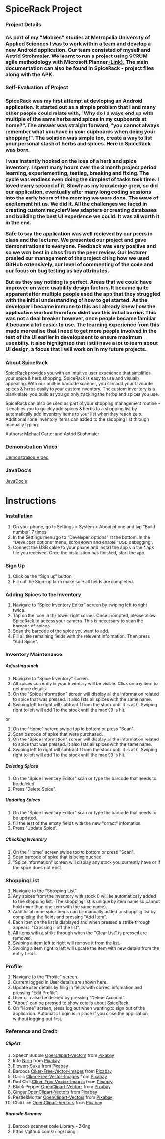 <h1>SpiceRack Project</h1>
<h3>Project Details<h3>
<p>
As part of my "Mobiles" studies at Metropolia University of Applied Sciences I was to work within a team and develop a new Android application. Our team consisted of myself and Astrid Strohmaier. We learnt to run a project using SCRUM agile methodology with Microsoft Planner<a href="https://tasks.office.com/metropoliafi.onmicrosoft.com/Home/PlanViews/ijHnPAmgj0SZu35vFrZaj5YAHytL?Type=PlanLink&Channel=Link&CreatedTime=637196799774100000"> (Link).</a> The main documentation can also be found in SpiceRack - project files along with the APK. 
</p>
<h3>Self-Evaluation of Project<h3>    
<p>
SpiceRack was my first attempt at devloping an Android application. It started out as a simple problem that I and many other people could relate with, "Why do I always end up with multiple of the same herbs and spices in my cupboards at home?". The answer was straight forward, "you cannot always remember what you have in your cupboards when doing your shopping!". The solution was simple too, create a way to list your personal stash of herbs and spices. Here in SpiceRack was born.     
</p>
<p>
I was instantly hooked on the idea of a herb and spice inventory. I spent many hours over the 3 month project period learning, experiementing, testing, breaking and fixing. The cycle was endless even doing the simplest of tasks took time. I loved every second of it. Slowly as my knowledge grew, so did our application, eventually after many long coding sessions into the early hours of the morning we were done. The wave of excitement hit us. We did it. All the challenges we faced in creating custom recyclerView adapters or creating databases and building the best UI experience we could. It was all worth it in the end.      
</p>
<p>
Safe to say the application was well recieved by our peers in class and the lecturer. We presented our project and gave demonstrations to everyone. Feedback was very positive and so we won best in class from the peer review. Our lecturer prasied our management of the project citing how we used GitHub extensively, our level of commenting of the code and our focus on bug testing as key attributes. 
</p>
<p>
But as they say nothing is perfect. Areas that we could have improved on were usability design factors. It became quite apparent after multiple people used the app that they struggled with the initial understanding of how to get started. As the developer I became immune to this as I already knew how the application worked therefore didnt see this initial barrier. This was not a deal breaker however, once people became familiar it became a lot easier to use. The learning experience from this made me realise that I need to get more people involved in the test of the UI earlier in development to ensure maximum useablity. It also highlighted that I still have a lot to learn about UI design, a focus that I will work on in my future projects.
</p>
<h3>About SpiceRack</h3>
<p>
    SpiceRack provides you with an intuitive user experience that simplifies your spice & herb
    shopping. SpiceRack is easy to use and visually appealing. With our built-in barcode
    scanner, you can add your favourite spices & herbs easily to your custom inventory. The
    custom inventory is a blank slate, you build as you go only tracking the herbs and spices you use.
</p>
<p>
    SpiceRack can also be used as part of your shopping management routine - it enables you
    to quickly add spices & herbs to a shopping list by automatically add inventory items
    to your list when they reach zero. Additional none inventory items can added to the shopping list
    through manually typing.
</p>
<p>
    Authors: Michael Carter and Astrid Strohmaier
</p>
<p>
    <h3>Demonstration Video</h3>
        <a href="https://drive.google.com/open?id=1uyVilUMhCDWAF9LXydn2RUfhkYYZRi57">Demonstration Video</a>
        <br>
    <h3>JavaDoc's</h3>
    <a href="https://users.metropolia.fi/~astridst/javadoc/index.html">JavaDoc's</a>
</p>
    
<h1>Instructions</h1>
<h3>Installation</h3>
<p>
    <ol>
        <li>On your phone, go to Settings > System > About phone and tap “Build number” 7 times.</li>
        <li>In the Settings menu go to “Developer options” at the bottom. In the “Developer options” menu, scroll down and enable “USB debugging”.</li>
        <li>Connect the USB cable to your phone and install the app via the *.apk file you received. Once the installation has finished, start the app.</li>
    </ol>
</p>
<h3>Sign Up</h3>
<p>
    <ol>
        <li>Click on the “Sign up” button</li>
        <li>Fill out the Sign-up form make sure all fields are completed.</li>
    </ol>
</p>
<h3>Adding Spices to the Inventory</h3>
<p>
    <ol>
        <li>Navigate to “Spice Inventory Editor” screen by swiping left to right twice.</li>
        <li>Tap on the icon in the lower right corner. Once prompted, please allow SpiceRack to access your camera. This is necessary to scan the barcode of spices.</li>
        <li>Scan the barcode of the spice you want to add.</li>
        <li>Fill all the remaining fields with the relevent information. Then press "Add Spice".</li>
    </ol>
</p>
<h3>Inventory Maintenance</h3>
<p>
    <h5>Adjusting stock</h5>
    <ol>
        <li>Navigate to "Spice Inventory" screen.</li>
        <li>All spices currently in your inventory will be visible. Click on any item to get more details.</li>
        <li>On the "Spice Information" screen will display all the information related to spice that was pressed. It also lists all spices with the same name.</li>
        <li>Swiping left to right will subtract 1 from the stock until it is at 0. Swiping right to left will add 1 to the stock until the max 99 is hit.</li>
    </ol>
    <p>or</p>
    <ol>
        <li>On the "Home" screen swipe top to bottom or press "Scan".</li>
        <li>Scan barcode of spice that were purchased.</li>
        <li>On the "Spice Information" screen will display all the information related to spice that was pressed. It also lists all spices with the same name.</li>
        <li>Swiping left to right will subtract 1 from the stock until it is at 0. Swiping right to left will add 1 to the stock until the max 99 is hit.</li>
    </ol>
</p>
<p>
    <h5>Deleting Spices</h5>
    <ol>
        <li> On the "Spice Inventory Editor" scan or type the barcode that needs to be deleted.</li>
        <li>Press "Delete Spice".</li>
    </ol>
</p>
<p>
    <h5>Updating Spices</h5>
    <ol>
        <li> On the "Spice Inventory Editor" scan or type the barcode that needs to be updated.</li>
        <li>fill the rest of the empty fields with the new "orrect" infomation.</li>
        <li>Press "Update Spice".</li>
    </ol>
</p>
<p>
    <h5>Checking Inventory</h5>
    <ol>
        <li>On the "Home" screen swipe top to bottom or press "Scan".</li>
        <li>Scan barcode of spice that is being queried.</li>
        <li>"Spice Information" screen will display any stock you currently have or if the spice does not exist.</li>
    </ol>
</p>
<h3>Shopping List</h3>
<p>
    <ol>
        <li>Navigate to the “Shopping List”</li>
        <li>Any spices from the inventory with stock 0 will be automatically added to the shopping list. (The shopping list is unique by item name so cannot hold more than one item with the same name).</li>
        <li>Additional none spice items can be manually added to shopping list by completing the fields and pressing "Add Item".</li>
        <li>Each item on the list is displayed and when pressed a strike through appears. "Crossing it off the list".</li>
        <li>All items with a strike through when the "Clear List" is pressed are removed.</li>
        <li>Swiping a item left to right will remove it from the list.</li>
        <li>Swiping a item right to left will update the item with new details from the entry fields.</li>
    </ol>
</p>
<h3>Profile</h3>
<p>
    <ol>
        <li>Navigate to the "Profile" screen.</li>
        <li>Current logged in User details are shown here.</li>
        <li>Update user details by fillig in fields with correct infomation and pressing "Edit Profile".</li>
        <li>User can also be deleted by pressing "Delete Account".</li>
        <li>"About" can be pressed to show details about SpiceRack.</li>
        <li>On "Home" screen, press log out when wanting to sign out of the application. Automatic Login is in place if you close the application without logging out first.</li>
    </ol>
</p>
<h3>Reference and Credit</h3>
<p>
    <h5>ClipArt</h5>
    <ol>
        <li>Speech Bubble <a href="https://pixabay.com/users/OpenClipart-Vectors-30363/?utm_source=link-attribution&amp;utm_medium=referral&amp;utm_campaign=image&amp;utm_content=160786">OpenClipart-Vectors</a> from <a href="https://pixabay.com/?utm_source=link-attribution&amp;utm_medium=referral&amp;utm_campaign=image&amp;utm_content=160786">Pixabay</a></li>
        <li>Info <a href="https://pixabay.com/users/Nikin-253338/?utm_source=link-attribution&amp;utm_medium=referral&amp;utm_campaign=image&amp;utm_content=2150938">Nikin</a> from <a href="https://pixabay.com/?utm_source=link-attribution&amp;utm_medium=referral&amp;utm_campaign=image&amp;utm_content=2150938">Pixabay</a></li>
        <li>Flowers <a href="https://pixabay.com/users/Suxu-269261/?utm_source=link-attribution&amp;utm_medium=referral&amp;utm_campaign=image&amp;utm_content=817486">Suxu</a> from <a href="https://pixabay.com/?utm_source=link-attribution&amp;utm_medium=referral&amp;utm_campaign=image&amp;utm_content=817486">Pixabay</a></li>
        <li>Barcode <a href="https://pixabay.com/users/Clker-Free-Vector-Images-3736/?utm_source=link-attribution&amp;utm_medium=referral&amp;utm_campaign=image&amp;utm_content=306926">Clker-Free-Vector-Images</a> from <a href="https://pixabay.com/?utm_source=link-attribution&amp;utm_medium=referral&amp;utm_campaign=image&amp;utm_content=306926">Pixabay</a></li>
        <li>Garlic <a href="https://pixabay.com/users/Clker-Free-Vector-Images-3736/?utm_source=link-attribution&amp;utm_medium=referral&amp;utm_campaign=image&amp;utm_content=25382">Clker-Free-Vector-Images</a> from <a href="https://pixabay.com/?utm_source=link-attribution&amp;utm_medium=referral&amp;utm_campaign=image&amp;utm_content=25382">Pixabay</a></li>
        <li>Red Chili <a href="https://pixabay.com/users/Clker-Free-Vector-Images-3736/?utm_source=link-attribution&amp;utm_medium=referral&amp;utm_campaign=image&amp;utm_content=296655">Clker-Free-Vector-Images</a> from <a href="https://pixabay.com/?utm_source=link-attribution&amp;utm_medium=referral&amp;utm_campaign=image&amp;utm_content=296655">Pixabay</a></li>
        <li>Black Pepper <a href="https://pixabay.com/users/OpenClipart-Vectors-30363/?utm_source=link-attribution&amp;utm_medium=referral&amp;utm_campaign=image&amp;utm_content=575441">OpenClipart-Vectors</a> from <a href="https://pixabay.com/?utm_source=link-attribution&amp;utm_medium=referral&amp;utm_campaign=image&amp;utm_content=575441">Pixabay</a></li>
        <li>Ginger <a href="https://pixabay.com/users/OpenClipart-Vectors-30363/?utm_source=link-attribution&amp;utm_medium=referral&amp;utm_campaign=image&amp;utm_content=1293466">OpenClipart-Vectors</a> from <a href="https://pixabay.com/?utm_source=link-attribution&amp;utm_medium=referral&amp;utm_campaign=image&amp;utm_content=1293466">Pixabay</a></li>
        <li>Pestle&Mortar <a href="https://pixabay.com/users/OpenClipart-Vectors-30363/?utm_source=link-attribution&amp;utm_medium=referral&amp;utm_campaign=image&amp;utm_content=576444">OpenClipart-Vectors</a> from <a href="https://pixabay.com/?utm_source=link-attribution&amp;utm_medium=referral&amp;utm_campaign=image&amp;utm_content=576444">Pixabay</a></li>
        <li>Chili Line <a href="https://pixabay.com/users/OpenClipart-Vectors-30363/?utm_source=link-attribution&amp;utm_medium=referral&amp;utm_campaign=image&amp;utm_content=575843">OpenClipart-Vectors</a> from <a href="https://pixabay.com/?utm_source=link-attribution&amp;utm_medium=referral&amp;utm_campaign=image&amp;utm_content=575843">Pixabay</a></li>
    </ol>
    <h5>Barcode Scanner</h5>
    <ol>
        <li>Barcode scanner code Library - ZXing</li>
        <li>https://github.com/zxing/zxing</li>
    </ol>
</p>
